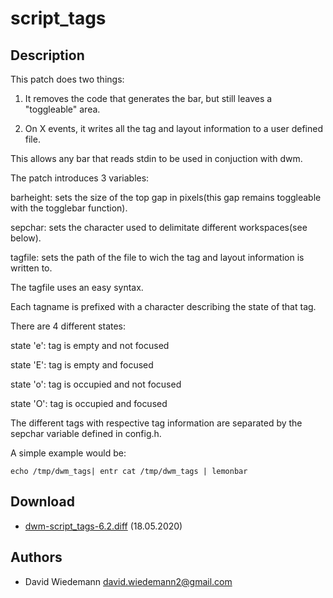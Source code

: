 script\_tags
=====================

Description
-----------
This patch does two things:
1) It removes the code that generates the bar, but still leaves a "toggleable" area.

2) On X events, it writes all the tag and layout information to a user defined file.

This allows any bar that reads stdin to be used in conjuction with dwm.

The patch introduces 3 variables:

barheight: sets the size of the top gap in pixels(this gap remains toggleable with the togglebar function).

sepchar: sets the character used to delimitate different workspaces(see below).

tagfile: sets the path of the file to wich the tag and layout information is written to.

The tagfile uses an easy syntax.

Each tagname is prefixed with a character describing the state of that tag.

There are 4 different states:

state 'e': tag is empty and not focused

state 'E': tag is empty and focused

state 'o': tag is occupied and not focused

state 'O': tag is occupied and focused

The different tags with respective tag information are separated by the sepchar variable defined in config.h.

A simple example would be:

```
echo /tmp/dwm_tags| entr cat /tmp/dwm_tags | lemonbar
```

Download
-----------
* [dwm-script\_tags-6.2.diff](dwm-script_tags-6.2.diff) (18.05.2020)

Authors
-----------
* David Wiedemann <david.wiedemann2@gmail.com>
